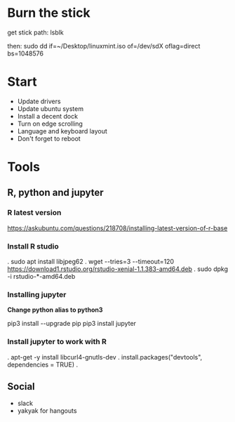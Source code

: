 # Burn the stick

get stick path: 
lsblk

then:
sudo dd if=~/Desktop/linuxmint.iso of=/dev/sdX oflag=direct  bs=1048576


# Start

* Update drivers
* Update ubuntu system 
* Install a decent dock
* Turn on edge scrolling
* Language and keyboard layout
* Don't forget to reboot

# Tools

## R, python and jupyter
### R latest version
https://askubuntu.com/questions/218708/installing-latest-version-of-r-base

### Install R studio 
. sudo apt install libjpeg62
. wget --tries=3 --timeout=120 https://download1.rstudio.org/rstudio-xenial-1.1.383-amd64.deb
. sudo dpkg -i rstudio-*-amd64.deb

### Installing jupyter
**Change python alias to python3**

pip3 install --upgrade pip
pip3 install jupyter

### Install jupyter to work with R
. apt-get -y install libcurl4-gnutls-dev
. install.packages("devtools", dependencies = TRUE)
. 



## Social
* slack
* yakyak for hangouts 
